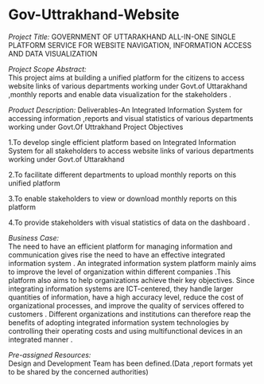 # Gov-Uttrakhand-Website

*Project Title:*
GOVERNMENT OF UTTARAKHAND ALL-IN-ONE SINGLE PLATFORM  SERVICE FOR WEBSITE NAVIGATION, INFORMATION ACCESS AND DATA VISUALIZATION 

*Project Scope Abstract:*	
This project aims at building a unified platform for the citizens to access website links of various departments working under Govt.of Uttarakhand ,monthly reports  and  enable data visualization for the stakeholders .

*Product Description:*
Deliverables-An Integrated Information System for accessing  information ,reports and visual statistics  of various departments working under Govt.Of Uttrakhand 
Project Objectives	

1.To develop  single  efficient platform  based on Integrated Information System for all stakeholders to access website links of various departments working under Govt.of Uttarakhand 

2.To facilitate  different departments  to upload monthly reports on this unified platform

3.To enable  stakeholders to view or  download monthly reports on this platform

4.To provide stakeholders with visual statistics of data on the dashboard .

*Business Case:*	
The need to have an efficient platform for managing information and communication gives rise  the need to have an effective integrated information  system . An integrated information system platform mainly aims to improve the level of organization within different companies .This platform also aims to help organizations achieve their key objectives.   Since integrating information systems are ICT-centered, they handle larger quantities of information, have a high accuracy level, reduce the cost of organizational processes, and improve the quality of services offered to customers . Different organizations and institutions can therefore reap the benefits of adopting integrated information system technologies by controlling their  operating costs and using multifunctional devices in an integrated manner . 

*Pre-assigned Resources:*	
Design and Development Team has been defined.(Data ,report formats yet to be shared by the concerned authorities)
